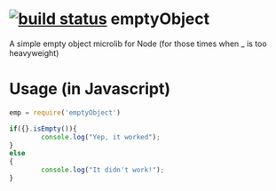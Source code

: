 [![build status](https://secure.travis-ci.org/leadVisionary/emptyObject.png)](http://travis-ci.org/leadVisionary/emptyObject)
emptyObject
===========

A simple empty object microlib for Node (for those times when _ is too heavyweight)

Usage (in Javascript)
============
```javascript
emp = require('emptyObject')

if({}.isEmpty()){
        console.log("Yep, it worked");
}
else
{
        console.log("It didn't work!");
}
```
